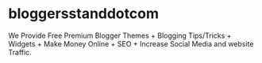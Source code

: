 # bloggersstanddotcom
We Provide Free Premium Blogger Themes + Blogging Tips/Tricks + Widgets + Make Money Online + SEO + Increase Social Media and website Traffic.
